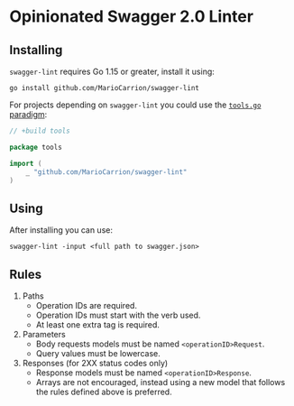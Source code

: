 # Opinionated Swagger 2.0 Linter

## Installing

`swagger-lint` requires Go 1.15 or greater, install it using:

```
go install github.com/MarioCarrion/swagger-lint
```

For projects depending on `swagger-lint` you could use the [`tools.go` paradigm](https://github.com/go-modules-by-example/index/blob/master/010_tools/README.md):

```go
// +build tools

package tools

import (
	_ "github.com/MarioCarrion/swagger-lint"
)
```

## Using

After installing you can use:

```
swagger-lint -input <full path to swagger.json>
```

## Rules

1. Paths
    * Operation IDs are required.
    * Operation IDs must start with the verb used.
    * At least one extra tag is required.
1. Parameters
    * Body requests models must be named `<operationID>Request`.
    * Query values must be lowercase.
1. Responses (for 2XX status codes only)
    * Response models must be named `<operationID>Response`.
    * Arrays are not encouraged, instead using a new model that follows the rules defined above is preferred.
